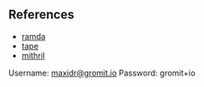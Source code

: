 ## References

+ [ramda](http://ramdajs.com/0.19.1/docs)
+ [tape](https://github.com/substack/tape)
+ [mithril](http://mithril.js.org/mithril.html)


Username: maxidr@gromit.io
Password: gromit+io
